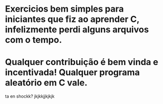 # Exercicios bem simples para iniciantes que fiz ao aprender C, infelizmente perdi alguns arquivos com o tempo.

# Qualquer contribuição é bem vinda e incentivada! Qualquer programa aleatório em C vale.
ta en shockk? jkjkkjjkjkjk
